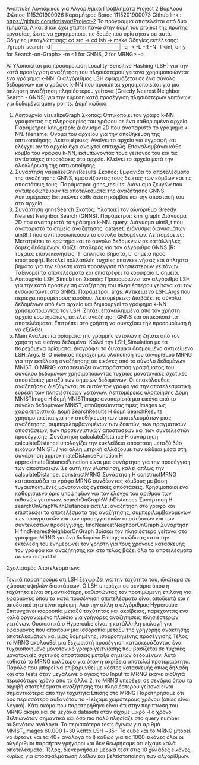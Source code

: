 Ανάπτυξη Λογισμικού για Αλγοριθμικά Προβλήματα Project 2
Βορλόου Φώτιος 1115201900026 Καραμήτρος Βάιος 1115201900073
Github link : https://github.com/fotisvor/Project-2
Το πρόγραμμα αποτελείται από δύο τμήματα, Α και Β και έχει χτιστεί πάνω στην δομή του project της πρώτης εργασίας, ώστε να χρησιμοποιεί τις δομές που ορίστηκαν σε αυτό.
Οδηγίες μεταγλώττισης: cd src -> cd lsh -> make 
Οδηγίες εκτέλεσης: 
./graph_search –d <input file> –q <query file> –k <int> -L <int> -R <int> -N
<int> -l <int, only for Search-on-Graph> -m <1 for GNNS, 2 for MRNG> -ο <output file>

A:
Υλοποιείται μια προσομοίωση Locality-Sensitive Hashing (LSH) για την κατά προσέγγιση αναζήτηση του πλησιέστερου γείτονα χρησιμοποιώντας ένα γράφημα k-NN. Ο αλγόριθμος LSH εφαρμόζεται σε ένα σύνολο δεδομένων και ο γράφος k-NN που προκύπτει χρησιμοποιείται για μια άπληστη αναζήτηση πλησιέστερου γείτονα (Greedy Nearest Neighbor Search - GNNS) για την εύρεση κατά προσέγγιση πλησιέστερων γειτόνων για δεδομένα query points.
Δομή κώδικα
1. Λειτουργία visualizeGraph
Σκοπός:
Οπτικοποιεί τον γράφο k-NN γράφοντας τις πληροφορίες του γράφου σε ένα καθορισμένο αρχείο.
Παράμετροι:
knn_graph: Διάνυσμα 2D που αναπαριστά το γράφημα k-NN.
filename: Όνομα του αρχείου για την αποθήκευση της οπτικοποίησης.
Λεπτομέρειες:
Ανοίγει το αρχείο για εγγραφή και ελέγχει αν το αρχείο έχει ανοιχτεί επιτυχώς. Επαναλαμβάνει κάθε κόμβο του γράφου k-NN, εκτυπώνοντας τους γείτονές του και τις αντίστοιχες αποστάσεις στο αρχείο. Κλείνει το αρχείο μετά την ολοκλήρωση της οπτικοποίησης.
2. Συνάρτηση visualizeGnnsResults
Σκοπός:
Εμφανίζει τα αποτελέσματα της αναζήτησης GNNS, εμφανίζοντας τους δείκτες των κόμβων και τις αποστάσεις τους.
Παράμετροι:
gnns_results: Διάνυσμα ζευγών που αντιπροσωπεύουν τα αποτελέσματα της αναζήτησης GNNS.
Λεπτομέρειες:
Εκτυπώνει κάθε δείκτη κόμβου και την απόστασή του στo αρχείο.
3. Συνάρτηση gnnsSearch
Σκοπός:
Υλοποιεί τον αλγόριθμο Greedy Nearest Neighbor Search (GNNS).
Παράμετροι:
knn_graph: Διάνυσμα 2D που αναπαριστά το γράφημα k-NN.
query: Διάνυσμα uint8_t που αναπαριστά το σημείο αναζήτησης.
dataset: Διάνυσμα διανυσμάτων uint8_t που αντιπροσωπεύουν το σύνολο δεδομένων.
Λεπτομέρειες:
Μετατρέπει το ερώτημα και το σύνολο δεδομένων σε κατάλληλες δομές δεδομένων. Ορίζει σταθερές για τον αλγόριθμο GNNS (R: τυχαίες επανεκκινήσεις, T: άπληστα βήματα, L: σημεία προς επιστροφή). Εκτελεί πολλαπλές τυχαίες επανεκκινήσεις και άπληστα βήματα για την εύρεση κατά προσέγγιση πλησιέστερων γειτόνων. Ταξινομεί τα αποτελέσματα και επιστρέφει τα κορυφαία L σημεία.
4. Λειτουργία LSH_Simulation
Σκοπός:
Προσομοιώνει τον αλγόριθμο LSH για την κατά προσέγγιση αναζήτηση του πλησιέστερου γείτονα και τον ενσωματώνει στο GNNS.
Παράμετροι:
args: Αντικείμενο LSH_Args που περιέχει παραμέτρους εισόδου.
Λεπτομέρειες:
Διαβάζει το σύνολο δεδομένων από ένα αρχείο και δημιουργεί το γράφημα k-NN χρησιμοποιώντας τον LSH. Ζητάει επανειλημμένα από τον χρήστη αρχεία ερωτημάτων, εκτελεί αναζήτηση GNNS και οπτικοποιεί τα αποτελέσματα. Επιτρέπει στο χρήστη να συνεχίσει την προσομοίωση ή να εξέλθει.
5. Main
Αναλύει τα ορίσματα της γραμμής εντολών ή ζητάει από τον χρήστη να εισάγει δεδομένα. Καλεί την LSH_Simulation με τα παρεχόμενα ορίσματα. Διαγράφει το δυναμικά δεσμευμένο αντικείμενο LSH_Args.
Β:
Ο κώδικας περιέχει μια υλοποίηση του αλγορίθμου MRNG για την εκτέλεση  αναζήτησης σε εικόνες από το σύνολο δεδομένων MNIST. Ο MRNG κατασκευάζει  αναπαράσταση γραφήματος του συνόλου δεδομένων χρησιμοποιώντας τυχαίες μονοτονικές σχετικές αποστάσεις μεταξύ των σημείων δεδομένων. Οι επακόλουθες αναζητήσεις διεξάγονται σε αυτόν τον γράφο για την αποτελεσματική εύρεση των πλησιέστερων γειτόνων.
Λεπτομέρειες υλοποίησης
Δομή MNISTImage
Η δομή MNISTImage αναπαριστά μια εικόνα από το σύνολο δεδομένων MNIST, αποθηκεύοντας τιμές images ως χαρακτηριστικά.
Δομή SearchResults
Η δομή SearchResults χρησιμοποιείται για την αποθήκευση των αποτελεσμάτων μιας αναζήτησης, συμπεριλαμβανομένων των δεικτών, των πραγματικών αποστάσεων, των προσεγγιστικών αποστάσεων και των συντελεστών προσέγγισης.
Συνάρτηση calculateDistance
Η συνάρτηση calculateDistance υπολογίζει την ευκλείδεια απόσταση μεταξύ δύο εικόνων MNIST. / για αλλη μετρική αλλάζουμε των κώδικα μέσα στη συνάρτηση
approximateDistanceFunction
Η approximateDistanceFunction είναι μια συνάρτηση για την προσέγγιση των αποστάσεων. Σε αυτή την υλοποίηση, καλεί απλώς την calculateDistance.
constructMRNG Συνάρτηση
Η constructMRNG κατασκευάζει το γράφο MRNG συνδέοντας κόμβους με βάση τυχαιοποιημένες μονοτονικές σχετικές αποστάσεις. Χρησιμοποιεί ένα καθορισμένο όριο υποψηφίων για τον έλεγχο του αριθμού των πιθανών γειτόνων.
searchOnGraphWithDistances Συνάρτηση
Η searchOnGraphWithDistances εκτελεί αναζήτηση στο γράφο και επιστρέφει τα αποτελέσματα της αναζήτησης, συμπεριλαμβανομένων των πραγματικών και των προσεγγιστικών αποστάσεων και των συντελεστών προσέγγισης.
findNearestNeighborOnGraph Συνάρτηση
Η findNearestNeighborOnGraph βρίσκει τον πλησιέστερο γείτονα στο γράφημα MRNG για ένα δεδομένο
Επίσης ο κώδικας κατά την εκτέλεση του ενημερώνει τον χρήστη για τους χρόνους κατασκευής του γράφου και αναζήτησης και στο τέλος βάζει όλα τα αποτελέσματα σε ένα output.txt.


Σχολιασμός Αποτελεσμάτων:

Γενικά  παρατηρούμε ότι LSH ξεχωρίζει για την ταχύτητά του, ιδιαίτερα σε χώρους υψηλών διαστάσεων. Ο LSH υπερέχει σε σενάρια όπου η ταχύτητα είναι σημαντικότερη, καθιστώντας τον προτιμώμενη επιλογή για εφαρμογές όπου τα κατά προσέγγιση αποτελέσματα είναι αποδεκτά και η αποδοτικότητα είναι κρίσιμη. 
Από την άλλη ο αλγόριθμος Hypercube Επιτυγχάνει ισορροπία μεταξύ ταχύτητας και ακρίβειας, παρέχοντας ένα καλά οργανωμένο πλαίσιο για γρήγορες αναζητήσεις πλησιέστερων γειτόνων. Ουσιαστικά ο  Hypercube είναι η κατάλληλη επιλογή για εφαρμογές που απαιτούν μια ισσοροπία μεταξύ της γρήγορης ανάκτησης αποτελεσμάτων και μιας δομημένης, ισορροπημένης προσέγγισης
Τέλος το MRNG ακολουθεί μια ξεχωριστή προσέγγιση κατασκευάζοντας ένα τυχαιοποιημένο μονοτονικό γράφο γειτνίασης που βασίζεται σε τυχαίες μονοτονικές σχετικές αποστάσεις μεταξύ σημείων δεδομένων. Αυτό καθιστά το MRNG καλύτερο για όταν η ακρίβεια αποτελεί  προτεραιότητα. Παρόλο που μπορεί να επιβαρυνθεί με  κόστος κατασκευής όπως δηλαδή και στα tests όταν μεγάλωνε ο όγκος του Input το MRNG έκανε αισθητά περισσότερο χρόνο απο τα άλλα 2, το MRNG υπερέχει σε σενάρια όπου τα ακριβή αποτελέσματα αναζήτησης του πλησιέστερου γείτονα είναι σημαντικότερα από την ταχύτητα 
Επίσης στο MRNG Παρατηρήσαμε ότι όσο περισσότερο αυξανόταν το -l είχαμε χειρότερους χρόνου (όπως είναι λογικό).
Κάτι ακόμα που παρατηρήθηκε είναι ότι στην περίπτωση του MRNG ακόμα και σε μεγάλα datasets όταν είχαμε μικρό -l ο χρόνο βελτιωνόταν σημαντικά και όσο πιο πολύ πλησίαζε στο query number αυξανόταν ανάλογα.
Τα περισσότερα tests έγιναν για αριθμό MNIST_Images 60.000 (~30 λεπτά LSH ~35+ Το cube και το MRNG μπορεί να έφτανε και τα 40+ ανάλογα το l) καθώς για τις 1000 εικόνες όλοι οι αλγόριθμοι παραήταν γρήγοροι και δεν θεωρήσαμε ότι είχαμε καλά αποτελέσματα. Τέλος, διενεργήσαμε μερικά τεστ στις 10 χιλιάδες εικόνες, κυρίως για αποσφαλμάτωση λαθών και βελτίστοποίηση των αλγορίθμων.
